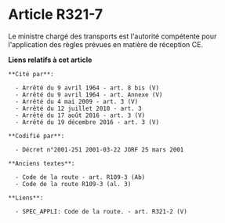 # Article R321-7

Le ministre chargé des transports est l'autorité compétente pour l'application des règles prévues en matière de réception CE.

**Liens relatifs à cet article**

	**Cité par**:

	  - Arrêté du 9 avril 1964 - art. 8 bis (V)
	  - Arrêté du 9 avril 1964 - art. Annexe (V)
	  - Arrêté du 4 mai 2009 - art. 3 (V)
	  - Arrêté du 12 juillet 2010 - art. 3
	  - Arrêté du 17 août 2016 - art. 3 (V)
	  - Arrêté du 19 décembre 2016 - art. 3 (V)

	**Codifié par**:

	  - Décret n°2001-251 2001-03-22 JORF 25 mars 2001

	**Anciens textes**:

	  - Code de la route - art. R109-3 (Ab)
	  - Code de la route R109-3 (al. 3)

	**Liens**:

	  - SPEC_APPLI: Code de la route. - art. R321-2 (V)
